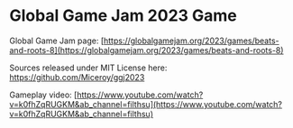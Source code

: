 # Global Game Jam 2023 Game

Global Game Jam page: [https://globalgamejam.org/2023/games/beats-and-roots-8](https://globalgamejam.org/2023/games/beats-and-roots-8)

Sources released under MIT License here: https://github.com/Miceroy/ggj2023

Gameplay video: [https://www.youtube.com/watch?v=k0fhZqRUGKM&ab_channel=filthsu](https://www.youtube.com/watch?v=k0fhZqRUGKM&ab_channel=filthsu)



